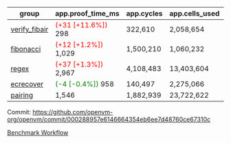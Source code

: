 | group | app.proof_time_ms | app.cycles | app.cells_used | leaf.proof_time_ms | leaf.cycles | leaf.cells_used |
| -- | -- | -- | -- | -- | -- | -- |
| [verify_fibair](https://github.com/openvm-org/openvm/blob/benchmark-results/benchmarks-pr/2124/verify_fibair-000288957e6146664354eb6ee7d48760ce67310c.md) |<span style='color: red'>(+31 [+11.6%])</span> 298 |  322,610 |  2,058,654 |- | - | - |
| [fibonacci](https://github.com/openvm-org/openvm/blob/benchmark-results/benchmarks-pr/2124/fibonacci-000288957e6146664354eb6ee7d48760ce67310c.md) |<span style='color: red'>(+12 [+1.2%])</span> 1,029 |  1,500,210 |  1,060,232 |- | - | - |
| [regex](https://github.com/openvm-org/openvm/blob/benchmark-results/benchmarks-pr/2124/regex-000288957e6146664354eb6ee7d48760ce67310c.md) |<span style='color: red'>(+37 [+1.3%])</span> 2,967 |  4,108,483 |  13,403,604 |- | - | - |
| [ecrecover](https://github.com/openvm-org/openvm/blob/benchmark-results/benchmarks-pr/2124/ecrecover-000288957e6146664354eb6ee7d48760ce67310c.md) |<span style='color: green'>(-4 [-0.4%])</span> 958 |  140,497 |  2,275,066 |- | - | - |
| [pairing](https://github.com/openvm-org/openvm/blob/benchmark-results/benchmarks-pr/2124/pairing-000288957e6146664354eb6ee7d48760ce67310c.md) | 1,546 |  1,882,939 |  23,722,622 |- | - | - |


Commit: https://github.com/openvm-org/openvm/commit/000288957e6146664354eb6ee7d48760ce67310c

[Benchmark Workflow](https://github.com/openvm-org/openvm/actions/runs/17476657152)
